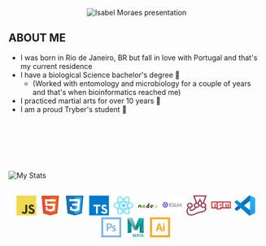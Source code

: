 <p align="center">
  <img src="https://github.com/IsabelMoraes/IsabelMoraes/blob/main/DevWorldvideo.gif" alt="Isabel Moraes presentation">
</p>
 
## ABOUT ME
- I was born in Rio de Janeiro, BR but fall in love with Portugal and that's my current residence
- I have a biological Science bachelor's degree  :microscope:
  - (Worked with entomology and microbiology for a couple of years and that's when bioinformatics reached me)
- I practiced martial arts for over 10 years   :martial_arts_uniform:
- I am a proud Tryber's student   :rocket:
     
<br><br><br><br><br>

![My Stats](https://github-readme-stats.vercel.app/api?username=IsabelMoraes&show_icons=true&theme=react&rank_icon=github&border_radius=15)
<br><br>

<div align="center">
     <img src="https://github.com/devicons/devicon/blob/master/icons/javascript/javascript-original.svg" title="Javascript" alt="Javascript" width="40" height="40"/>&nbsp;
     <img src="https://github.com/devicons/devicon/blob/master/icons/html5/html5-original.svg" title="HTML5" alt="HTML5" width="40" height="40"/>&nbsp;
     <img src="https://github.com/devicons/devicon/blob/master/icons/css3/css3-original.svg" title="CSS3" alt="CSS3" width="40" height="40"/>&nbsp;
     <img src="https://github.com/devicons/devicon/blob/master/icons/typescript/typescript-original.svg" title="Typescript" alt="Typescript" width="40" height="40"/>&nbsp;
      <img src="https://github.com/devicons/devicon/blob/master/icons/react/react-original.svg" title="React" alt="React" width="40" height="40"/>&nbsp;
      <img src="https://github.com/devicons/devicon/blob/master/icons/nodejs/nodejs-original-wordmark.svg" title="node" alt="node" width="40" height="40"/>&nbsp;
      <img src="https://github.com/devicons/devicon/blob/master/icons/eslint/eslint-original-wordmark.svg" title="ESlint" alt="ESlint" width="40" height="40"/>&nbsp;   
      <img src="https://github.com/devicons/devicon/blob/master/icons/jest/jest-plain.svg" title="Jest" alt="Jest" width="40" height="40"/>&nbsp;
      <img src="https://github.com/devicons/devicon/blob/master/icons/npm/npm-original-wordmark.svg" title="NPM" alt="NPM" width="40" height="40"/>&nbsp;
      <img src="https://github.com/devicons/devicon/blob/master/icons/vscode/vscode-original.svg" title="VScode" alt="VScode" width="40" height="40"/>&nbsp;
      <img src="https://github.com/devicons/devicon/blob/master/icons/photoshop/photoshop-line.svg" title="PS" alt="PS" width="40" height="40"/>&nbsp;
      <img src="https://github.com/devicons/devicon/blob/master/icons/maya/maya-original-wordmark.svg" title="Maya" alt="Maya" width="40" height="40"/>&nbsp;
      <img src="https://github.com/devicons/devicon/blob/master/icons/illustrator/illustrator-line.svg" title="Illustrator" alt="Illustrator" width="40" height="40"/>&nbsp;
  <br><br><br>
</div>

<!--
**IsabelMoraes/IsabelMoraes** is a ✨ _special_ ✨ repository because its `README.md` (this file) appears on your GitHub profile.

Here are some ideas to get you started:

- 🔭 I’m currently working on ...
- 🌱 I’m currently learning ...
- 👯 I’m looking to collaborate on ...
- 🤔 I’m looking for help with ...
- 💬 Ask me about ...
- 📫 How to reach me: ...
- 😄 Pronouns: ...
- ⚡ Fun fact: ...
-->
